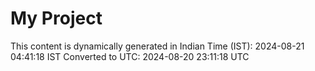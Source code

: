 # My Project

This content is dynamically generated in Indian Time (IST): 2024-08-21 04:41:18 IST
Converted to UTC: 2024-08-20 23:11:18 UTC
